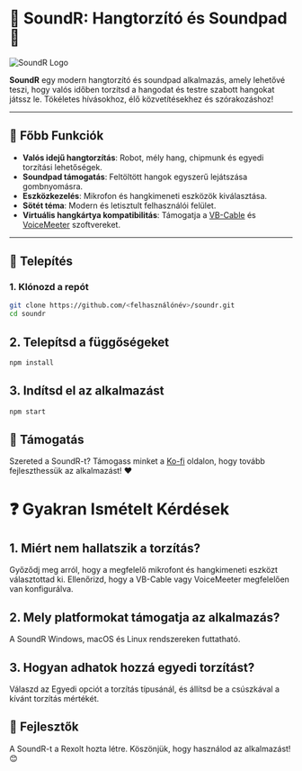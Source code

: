 # 🎵 SoundR: Hangtorzító és Soundpad 🎵
![SoundR Logo](https://i.imgur.com/H1ZoSEV.png)

**SoundR** egy modern hangtorzító és soundpad alkalmazás, amely lehetővé teszi, hogy valós időben torzítsd a hangodat és testre szabott hangokat játssz le. Tökéletes hívásokhoz, élő közvetítésekhez és szórakozáshoz!

---

## 🌟 Főbb Funkciók
- **Valós idejű hangtorzítás**: Robot, mély hang, chipmunk és egyedi torzítási lehetőségek.
- **Soundpad támogatás**: Feltöltött hangok egyszerű lejátszása gombnyomásra.
- **Eszközkezelés**: Mikrofon és hangkimeneti eszközök kiválasztása.
- **Sötét téma**: Modern és letisztult felhasználói felület.
- **Virtuális hangkártya kompatibilitás**: Támogatja a [VB-Cable](https://vb-audio.com/Cable/) és [VoiceMeeter](https://vb-audio.com/Voicemeeter/) szoftvereket.

---

## 🚀 Telepítés

### 1. Klónozd a repót
```bash
git clone https://github.com/<felhasználónév>/soundr.git
cd soundr
```
## 2. Telepítsd a függőségeket
```bash
npm install
```
## 3. Indítsd el az alkalmazást
```bash
npm start
```

## 🔗 Támogatás

Szereted a SoundR-t? Támogass minket a [Ko-fi](https://ko-fi.com/rexolt) oldalon, hogy tovább fejleszthessük az alkalmazást! ❤️

# ❓ Gyakran Ismételt Kérdések
## 1. Miért nem hallatszik a torzítás?

Győződj meg arról, hogy a megfelelő mikrofont és hangkimeneti eszközt választottad ki.
Ellenőrizd, hogy a VB-Cable vagy VoiceMeeter megfelelően van konfigurálva.

## 2. Mely platformokat támogatja az alkalmazás?

  A SoundR Windows, macOS és Linux rendszereken futtatható.

## 3. Hogyan adhatok hozzá egyedi torzítást?

  Válaszd az Egyedi opciót a torzítás típusánál, és állítsd be a csúszkával a kívánt torzítás mértékét.

## 🌟 Fejlesztők

A SoundR-t a Rexolt hozta létre. Köszönjük, hogy használod az alkalmazást! 😊
